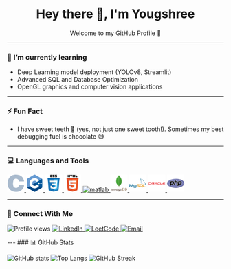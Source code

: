 <h1 align="center">Hey there 👋, I'm Yougshree</h1>  
<p align="center">Welcome to my GitHub Profile 🚀</p>  

---

### 🌱 I’m currently learning  
- Deep Learning model deployment (YOLOv8, Streamlit)  
- Advanced SQL and Database Optimization  
- OpenGL graphics and computer vision applications  

---

### ⚡ Fun Fact  
- I have sweet teeth 🍫 (yes, not just one sweet tooth!). Sometimes my best debugging fuel is chocolate 😅  

---

### 💻 Languages and Tools  
<p align="left"> 
  <a href="https://www.cprogramming.com/" target="_blank" rel="noreferrer"> 
    <img src="https://raw.githubusercontent.com/devicons/devicon/master/icons/c/c-original.svg" alt="c" width="40" height="40"/> 
  </a> 
  <a href="https://www.w3schools.com/cpp/" target="_blank" rel="noreferrer"> 
    <img src="https://raw.githubusercontent.com/devicons/devicon/master/icons/cplusplus/cplusplus-original.svg" alt="cplusplus" width="40" height="40"/> 
  </a> 
  <a href="https://www.w3schools.com/css/" target="_blank" rel="noreferrer"> 
    <img src="https://raw.githubusercontent.com/devicons/devicon/master/icons/css3/css3-original-wordmark.svg" alt="css3" width="40" height="40"/> 
  </a> 
  <a href="https://www.w3.org/html/" target="_blank" rel="noreferrer"> 
    <img src="https://raw.githubusercontent.com/devicons/devicon/master/icons/html5/html5-original-wordmark.svg" alt="html5" width="40" height="40"/> 
  </a> 
  <a href="https://www.mathworks.com/" target="_blank" rel="noreferrer"> 
    <img src="https://upload.wikimedia.org/wikipedia/commons/2/21/Matlab_Logo.png" alt="matlab" width="40" height="40"/> 
  </a> 
  <a href="https://www.mongodb.com/" target="_blank" rel="noreferrer"> 
    <img src="https://raw.githubusercontent.com/devicons/devicon/master/icons/mongodb/mongodb-original-wordmark.svg" alt="mongodb" width="40" height="40"/> 
  </a> 
  <a href="https://www.mysql.com/" target="_blank" rel="noreferrer"> 
    <img src="https://raw.githubusercontent.com/devicons/devicon/master/icons/mysql/mysql-original-wordmark.svg" alt="mysql" width="40" height="40"/> 
  </a> 
  <a href="https://www.oracle.com/" target="_blank" rel="noreferrer"> 
    <img src="https://raw.githubusercontent.com/devicons/devicon/master/icons/oracle/oracle-original.svg" alt="oracle" width="40" height="40"/> 
  </a> 
  <a href="https://www.php.net" target="_blank" rel="noreferrer"> 
    <img src="https://raw.githubusercontent.com/devicons/devicon/master/icons/php/php-original.svg" alt="php" width="40" height="40"/> 
  </a> 
</p>  

---
### 🔗 Connect With Me  
<p align="left">
  <img src="https://komarev.com/ghpvc/?username=yougshree&color=blue" alt="Profile views"/>
  <a href="https://www.linkedin.com/in/yougshreesahaurmy">
    <img src="https://img.shields.io/badge/LinkedIn-Profile-blue" alt="LinkedIn"/>
  </a>
  <a href="https://leetcode.com/u/Yougshree/">
    <img src="https://img.shields.io/badge/LeetCode-Profile-yellow" alt="LeetCode"/>
  </a>
  <a href="mailto:yougshreesahaurmy@gmail.com">
    <img src="https://img.shields.io/badge/Email-Contact-red" alt="Email"/>
  </a>
</p>
---
### 📊 GitHub Stats
<p align="left">
  <img src="https://github-readme-stats.vercel.app/api?username=yougshree&show_icons=true&theme=tokyonight" alt="GitHub stats" height="150"/>
  <img src="https://github-readme-stats.vercel.app/api/top-langs/?username=yougshree&layout=compact&theme=tokyonight" alt="Top Langs" height="150"/>
  <img src="https://github-readme-streak-stats.herokuapp.com/?user=yougshree&theme=tokyonight" alt="GitHub Streak" height="150"/>
</p>








